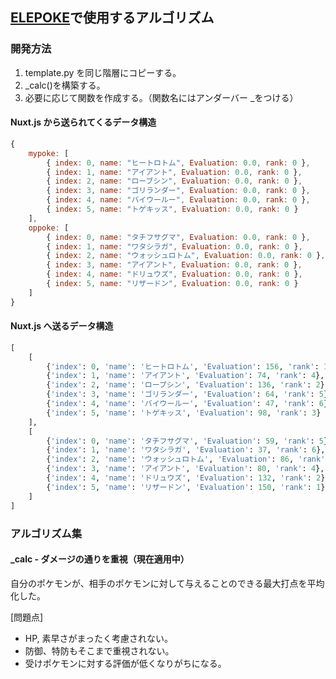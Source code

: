 ## [ELEPOKE](https://elepoke.herokuapp.com/)で使用するアルゴリズム

### 開発方法

1. template.py を同じ階層にコピーする。
2. \_calc()を構築する。
3. 必要に応じて関数を作成する。（関数名にはアンダーバー \_をつける）

#### Nuxt.js から送られてくるデータ構造

```js
{
    mypoke: [
        { index: 0, name: "ヒートロトム", Evaluation: 0.0, rank: 0 },
        { index: 1, name: "アイアント", Evaluation: 0.0, rank: 0 },
        { index: 2, name: "ローブシン", Evaluation: 0.0, rank: 0 },
        { index: 3, name: "ゴリランダー", Evaluation: 0.0, rank: 0 },
        { index: 4, name: "バイウールー", Evaluation: 0.0, rank: 0 },
        { index: 5, name: "トゲキッス", Evaluation: 0.0, rank: 0 }
    ],
    oppoke: [
        { index: 0, name: "タチフサグマ", Evaluation: 0.0, rank: 0 },
        { index: 1, name: "ワタシラガ", Evaluation: 0.0, rank: 0 },
        { index: 2, name: "ウォッシュロトム", Evaluation: 0.0, rank: 0 },
        { index: 3, name: "アイアント", Evaluation: 0.0, rank: 0 },
        { index: 4, name: "ドリュウズ", Evaluation: 0.0, rank: 0 },
        { index: 5, name: "リザードン", Evaluation: 0.0, rank: 0 }
    ]
}
```

#### Nuxt.js へ送るデータ構造

```py
[
    [
        {'index': 0, 'name': 'ヒートロトム', 'Evaluation': 156, 'rank': 1},
        {'index': 1, 'name': 'アイアント', 'Evaluation': 74, 'rank': 4},
        {'index': 2, 'name': 'ローブシン', 'Evaluation': 136, 'rank': 2},
        {'index': 3, 'name': 'ゴリランダー', 'Evaluation': 64, 'rank': 5},
        {'index': 4, 'name': 'バイウールー', 'Evaluation': 47, 'rank': 6},
        {'index': 5, 'name': 'トゲキッス', 'Evaluation': 98, 'rank': 3}
    ],
    [
        {'index': 0, 'name': 'タチフサグマ', 'Evaluation': 59, 'rank': 5},
        {'index': 1, 'name': 'ワタシラガ', 'Evaluation': 37, 'rank': 6},
        {'index': 2, 'name': 'ウォッシュロトム', 'Evaluation': 86, 'rank': 3},
        {'index': 3, 'name': 'アイアント', 'Evaluation': 80, 'rank': 4},
        {'index': 4, 'name': 'ドリュウズ', 'Evaluation': 132, 'rank': 2},
        {'index': 5, 'name': 'リザードン', 'Evaluation': 150, 'rank': 1}
    ]
]
```

### アルゴリズム集

#### \_calc - ダメージの通りを重視（現在適用中）

自分のポケモンが、相手のポケモンに対して与えることのできる最大打点を平均化した。

[問題点]

- HP, 素早さがまったく考慮されない。
- 防御、特防もそこまで重視されない。
- 受けポケモンに対する評価が低くなりがちになる。
